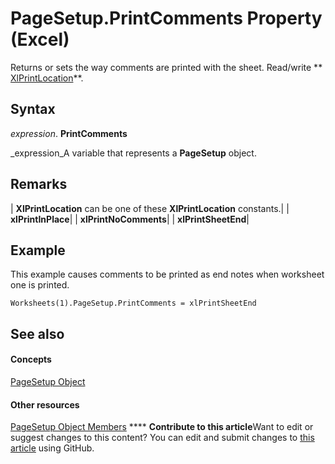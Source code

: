 
# PageSetup.PrintComments Property (Excel)

Returns or sets the way comments are printed with the sheet. Read/write  ** [XlPrintLocation](dee0a0f7-85aa-b511-b43d-f90948e77901.md)**.


## Syntax

 _expression_. **PrintComments**

 _expression_A variable that represents a  **PageSetup** object.


## Remarks





| **XlPrintLocation** can be one of these **XlPrintLocation** constants.|
| **xlPrintInPlace**|
| **xlPrintNoComments**|
| **xlPrintSheetEnd**|

## Example

This example causes comments to be printed as end notes when worksheet one is printed.


```
Worksheets(1).PageSetup.PrintComments = xlPrintSheetEnd
```


## See also


#### Concepts


 [PageSetup Object](2fd22df9-5987-f723-04a9-9a3f2e84ac81.md)
#### Other resources


 [PageSetup Object Members](feabe079-cb03-f560-6032-88f5585ec8a8.md)
****   **Contribute to this article**Want to edit or suggest changes to this content? You can edit and submit changes to  [this article](https://github.com/jhershey00/VBA_Excel_Test/OpenXMLCon/articles/1f479032-ca02-982f-5877-83c776ce2611.md) using GitHub.

